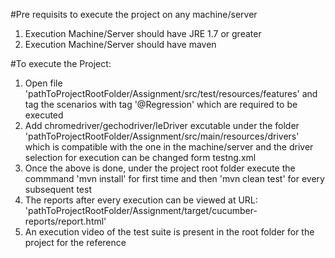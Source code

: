 #Pre requisits to execute the project on any machine/server

1. Execution Machine/Server should have JRE 1.7 or greater
2. Execution Machine/Server should have maven

#To execute the Project:

1. Open file 'pathToProjectRootFolder/Assignment/src/test/resources/features' and tag the scenarios with tag '@Regression' which are required to be executed
2. Add chromedriver/gechodriver/IeDriver excutable under the folder 'pathToProjectRootFolder/Assignment/src/main/resources/drivers' which is compatible with the one in the machine/server and the driver selection for execution can be changed form testng.xml
3. Once the above is done, under the project root folder execute the commmand 'mvn install' for first time and then 'mvn clean test' for every subsequent test
4. The reports after every execution can be viewed at URL: 'pathToProjectRootFolder/Assignment/target/cucumber-reports/report.html'
5. An execution video of the test suite is present in the root folder for the project for the reference
